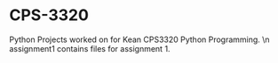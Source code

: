# CPS-3320
Python Projects worked on for Kean CPS3320 Python Programming. \n
assignment1 contains files for assignment 1.
